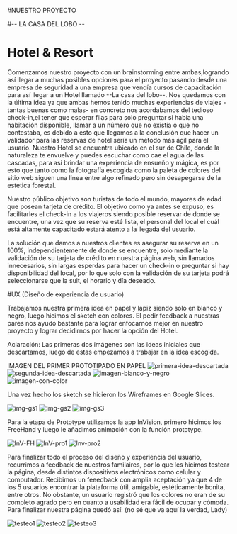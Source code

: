 #NUESTRO PROYECTO

#-- LA CASA DEL LOBO -- 
#    Hotel & Resort

Comenzamos nuestro proyecto con un brainstorming entre ambas,logrando así llegar a muchas posibles opciones para el proyecto pasando desde una empresa de seguridad a una empresa que vendía cursos de capacitación para así llegar a un Hotel llamado --La casa del lobo--. Nos quedamos con la última idea ya que ambas hemos tenido muchas experiencias de viajes -tantas buenas como malas- en concreto nos acordabamos del tedioso check-in,el tener que esperar filas para solo preguntar si había una habitación disponible, llamar a un número que no existía o que no contestaba, es debido a esto que llegamos a la conclusión que hacer un validador para las reservas de hotel sería un método más ágil para el usuario. 
Nuestro Hotel se encuentra ubicado en el sur de Chile, donde la naturaleza te envuelve y puedes escuchar como cae el agua de las cascadas, para así brindar una experiencia de ensueño y mágica, es por esto que tanto como la fotografía escogida como la paleta de colores del sitio web siguen una linea entre algo refinado pero sin desapegarse de la estetica forestal.

Nuestro público objetivo son turistas de todo el mundo, mayores de edad que posean tarjeta de crédito. El objetivo como ya antes se expuso, es facilitarles el check-in a los viajeros siendo posible reservar de donde se encuentre, una vez que su reserva esté lista, el personal del local el cuál está altamente capacitado estará atento a la llegada del usuario.

La solución que damos a nuestros clientes es asegurar su reserva en un 100%, independientemente de donde se encuentre, solo mediante la validación de su tarjeta de crédito en nuestra página web, sin llamados innecesarios, sin largas esperdas para hacer un check-in o preguntar si hay disponibilidad del local, por lo que solo con la validación de su tarjeta podrá seleccionarse que la suit, el horario y día deseado.

#UX (Diseño de experiencia de usuario)

Trabajamos nuestra primera idea en papel y lapiz siendo solo en blanco y negro, luego hicimos el sketch con colores. El pedir feedback a nuestras pares nos ayudó bastante para lograr enfocarnos mejor en nuestro proyecto y lograr decidirnos por hacer la opción del Hotel.

Aclaración: Las primeras dos imágenes son las ideas iniciales que descartamos, luego de estas empezamos a trabajar en la idea escogida.

IMAGEN DEL PRIMER PROTOTIPADO EN PAPEL
![primera-idea-descartada](papel1)
![segunda-idea-descartada](papel2)
![imagen-blanco-y-negro](sketchfinal)
![imagen-con-color](dibujofinal)

Una vez hecho los sketch se hicieron los Wireframes en Google Slices.

![img-gs1](GS1)
![img-gs2](GS2)
![img-gs3](GS3)

Para la etapa de Prototype utilizamos la app InVision, primero hicimos los FreeHand y luego le añadimos animación con la función prototype.

![InV-FH](InV-freehand)
![InV-pro1](InV-proto1)
![Inv-pro2](InV-proto2)

Para finalizar todo el proceso del diseño y experiencia del usuario, recurrimos a feedback de nuestros familaires, por lo que les hicimos testear la página, desde distintos dispositivos electrónicos como celular y computador. Recibimos un feeedback con amplia aceptación ya que 4 de los 5 usuarios encontrar la plataforma útil, amigable, estéticamente bonita, entre otros. No obstante, un usuario registró que los colores no eran de su completo agrado pero en cuanto a usabilidad era fácil de ocupar y cómoda. Para finalizar nuestra página quedó así: (no sé que va aquí la verdad, Lady)

![testeo1](Testeo1)
![testeo2](Testeo2)
![testeo3](Testeo3)